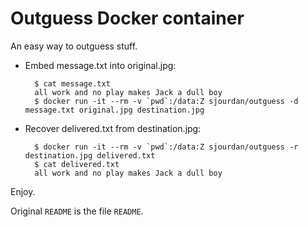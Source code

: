 # Outguess Docker container

An easy way to outguess stuff.

* Embed message.txt into original.jpg:

        $ cat message.txt
        all work and no play makes Jack a dull boy
        $ docker run -it --rm -v `pwd`:/data:Z sjourdan/outguess -d message.txt original.jpg destination.jpg

* Recover delivered.txt from destination.jpg:

        $ docker run -it --rm -v `pwd`:/data:Z sjourdan/outguess -r destination.jpg delivered.txt
        $ cat delivered.txt
        all work and no play makes Jack a dull boy

Enjoy.

Original `README` is the file `README`.
